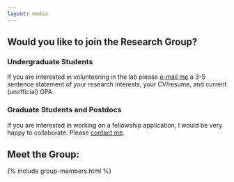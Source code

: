 ```yaml
---
layout: media
---
```


## Would you like to join the Research Group?

### Undergraduate Students

If you are interested in volunteering in the lab please [e-mail me](mailto:terps@auburn.edu) a 3-5 sentence statement of your research interests, your CV/resume, and current (unofficial) GPA.


### Graduate Students and Postdocs

If you are interested in working on a fellowship application, I would be very happy to collaborate. Please [contact me](mailto:terps@auburn.edu).

## Meet the Group:

{% include group-members.html %}


